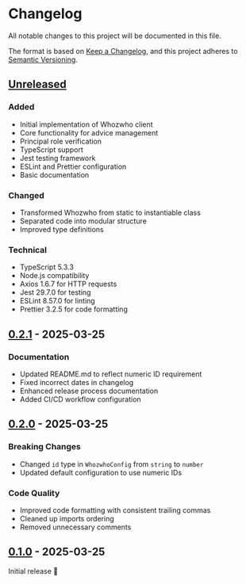 # Changelog
All notable changes to this project will be documented in this file.

The format is based on [Keep a Changelog](https://keepachangelog.com/en/1.0.0/),
and this project adheres to [Semantic Versioning](https://semver.org/spec/v2.0.0.html).

## [Unreleased]
### Added
- Initial implementation of Whozwho client
- Core functionality for advice management
- Principal role verification
- TypeScript support
- Jest testing framework
- ESLint and Prettier configuration
- Basic documentation

### Changed
- Transformed Whozwho from static to instantiable class
- Separated code into modular structure
- Improved type definitions

### Technical
- TypeScript 5.3.3
- Node.js compatibility
- Axios 1.6.7 for HTTP requests
- Jest 29.7.0 for testing
- ESLint 8.57.0 for linting
- Prettier 3.2.5 for code formatting

## [0.2.1] - 2025-03-25
### Documentation
- Updated README.md to reflect numeric ID requirement
- Fixed incorrect dates in changelog
- Enhanced release process documentation
- Added CI/CD workflow configuration

## [0.2.0] - 2025-03-25
### Breaking Changes
- Changed `id` type in `WhozwhoConfig` from `string` to `number`
- Updated default configuration to use numeric IDs

### Code Quality
- Improved code formatting with consistent trailing commas
- Cleaned up imports ordering
- Removed unnecessary comments

## [0.1.0] - 2025-03-25
Initial release 🎉

[Unreleased]: https://github.com/mlefree/whozwho-client/compare/v0.2.1...HEAD
[0.2.1]: https://github.com/mlefree/whozwho-client/compare/v0.2.0...v0.2.1
[0.2.0]: https://github.com/mlefree/whozwho-client/compare/v0.1.0...v0.2.0
[0.1.0]: https://github.com/mlefree/whozwho-client/releases/tag/v0.1.0 